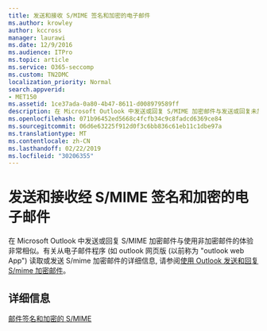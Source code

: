```yaml
---
title: 发送和接收 S/MIME 签名和加密的电子邮件
ms.author: krowley
author: kccross
manager: laurawi
ms.date: 12/9/2016
ms.audience: ITPro
ms.topic: article
ms.service: O365-seccomp
ms.custom: TN2DMC
localization_priority: Normal
search.appverid:
- MET150
ms.assetid: 1ce37ada-0a80-4b47-8611-d008979589ff
description: 在 Microsoft Outlook 中发送或回复 S/MIME 加密邮件与发送或回复未加密邮件类似。
ms.openlocfilehash: 071b96452ed5668c4fcfb34c9c8fadcd6369ce84
ms.sourcegitcommit: 06d6e63225f912d0f3c6bb836c61eb11c1dbe97a
ms.translationtype: MT
ms.contentlocale: zh-CN
ms.lasthandoff: 02/22/2019
ms.locfileid: "30206355"
---
```

# <a name="send-and-receive-smime-signed-and-encrypted-email"></a>发送和接收经 S/MIME 签名和加密的电子邮件

在 Microsoft Outlook 中发送或回复 S/MIME 加密邮件与使用非加密邮件的体验非常相似。有关从电子邮件程序 (如 outlook 网页版 (以前称为 "outlook web App") 读取或发送 S/mime 加密邮件的详细信息, 请参阅[使用 Outlook 发送和回复 S/mime 加密邮件](https://go.microsoft.com/fwlink/p/?LinkId=392520)。
  
## <a name="for-more-information"></a>详细信息

[邮件签名和加密的 S/MIME](s-mime-for-message-signing-and-encryption.md)
  

